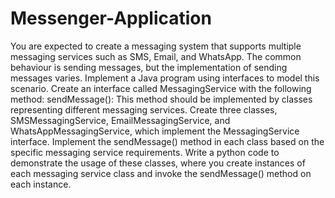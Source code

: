 # Messenger-Application
You are expected to create a messaging system that supports multiple messaging services such as SMS, Email, and WhatsApp. The common behaviour is sending messages, but the implementation of sending messages varies. Implement a Java program using interfaces to model this scenario.
Create an interface called MessagingService with the following method:
sendMessage(): This method should be implemented by classes representing different messaging services.
Create three classes, SMSMessagingService, EmailMessagingService, and WhatsAppMessagingService, which implement the MessagingService interface. Implement the sendMessage() method in each class based on the specific messaging service requirements.
Write a python code to demonstrate the usage of these classes, where you create instances of each messaging service class and invoke the sendMessage() method on each instance.
